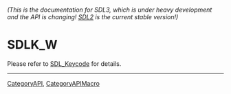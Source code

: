 ###### (This is the documentation for SDL3, which is under heavy development and the API is changing! [SDL2](https://wiki.libsdl.org/SDL2/) is the current stable version!)
# SDLK_W

Please refer to [SDL_Keycode](SDL_Keycode) for details.

----
[CategoryAPI](CategoryAPI), [CategoryAPIMacro](CategoryAPIMacro)

